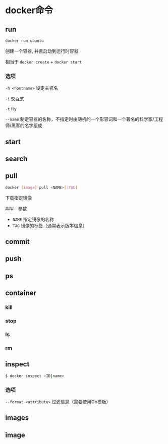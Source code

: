 # docker命令

## run

```bash
docker run ubuntu
```

创建一个容器, 并且启动到运行时容器

相当于 `docker create` + `docker start`

### 选项

`-h <hostname>` 设定主机名

`-i` 交互式

`-t` tty

`--name` 制定容器的名称，不指定时由随机的一个形容词和一个著名的科学家/工程师/黑客的名字组成

## start

## search

## pull

```bash
docker [image] pull <NAME>[:TAG]
```

下载指定镜像

###　参数

- `NAME` 指定镜像的名称
- `TAG` 镜像的标签（通常表示版本信息）



## commit

## push

## ps

## container

### kill

### stop

### ls

### rm

## inspect

```bash
$ docker inspect <ID|name> 
```

### 选项

`--format <attribute>` 过滤信息（需要使用Go模板）

## images

## image





